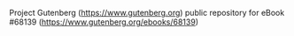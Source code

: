 Project Gutenberg (https://www.gutenberg.org) public repository for
eBook #68139 (https://www.gutenberg.org/ebooks/68139)
